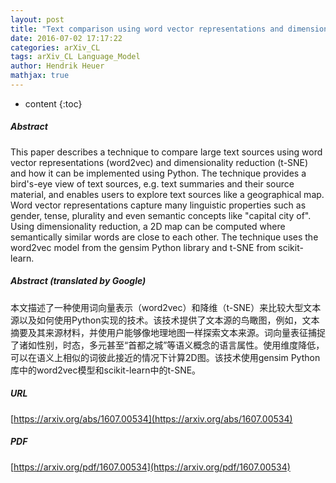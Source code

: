 ```yaml
---
layout: post
title: "Text comparison using word vector representations and dimensionality reduction"
date: 2016-07-02 17:17:22
categories: arXiv_CL
tags: arXiv_CL Language_Model
author: Hendrik Heuer
mathjax: true
---
```


* content
{:toc}

##### Abstract
This paper describes a technique to compare large text sources using word vector representations (word2vec) and dimensionality reduction (t-SNE) and how it can be implemented using Python. The technique provides a bird's-eye view of text sources, e.g. text summaries and their source material, and enables users to explore text sources like a geographical map. Word vector representations capture many linguistic properties such as gender, tense, plurality and even semantic concepts like "capital city of". Using dimensionality reduction, a 2D map can be computed where semantically similar words are close to each other. The technique uses the word2vec model from the gensim Python library and t-SNE from scikit-learn.

##### Abstract (translated by Google)
本文描述了一种使用词向量表示（word2vec）和降维（t-SNE）来比较大型文本源以及如何使用Python实现的技术。该技术提供了文本源的鸟瞰图，例如，文本摘要及其来源材料，并使用户能够像地理地图一样探索文本来源。词向量表征捕捉了诸如性别，时态，多元甚至“首都之城”等语义概念的语言属性。使用维度降低，可以在语义上相似的词彼此接近的情况下计算2D图。该技术使用gensim Python库中的word2vec模型和scikit-learn中的t-SNE。

##### URL
[https://arxiv.org/abs/1607.00534](https://arxiv.org/abs/1607.00534)

##### PDF
[https://arxiv.org/pdf/1607.00534](https://arxiv.org/pdf/1607.00534)

